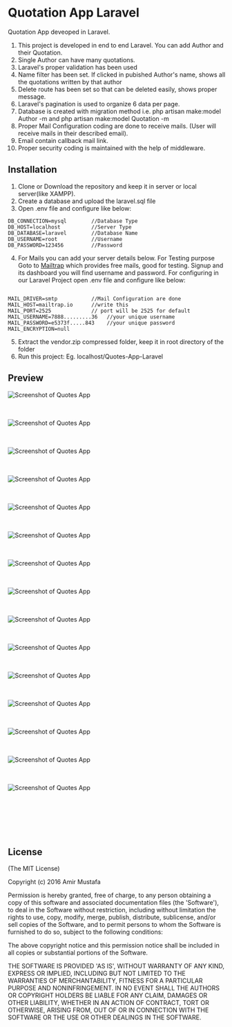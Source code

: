 # Quotation App Laravel

Quotation App deveoped in Laravel. 

1. This project is developed in end to end Laravel. You can add Author and their Quotation.
2. Single Author can have many quotations.
3. Laravel's proper validation has been used
4. Name filter has been set. If clicked in pubished Author's name, shows all the quotations written by that author
5. Delete route has been set so that can be deleted easily, shows proper message.
6. Laravel's pagination is used to organize 6 data per page.
7. Database is created with migration method i.e. php artisan make:model Author -m and php artisan make:model Quotation -m
8. Proper Mail Configuration coding are done to receive mails. (User will receive mails in their described email).
9. Email contain callback mail link.
10. Proper security coding is maintained with the help of middleware.

## Installation
1. Clone or Download the repository and keep it in server or local server(like XAMPP).
2. Create a database and upload the laravel.sql file
3. Open .env file and configure like below:

```
DB_CONNECTION=mysql        //Database Type
DB_HOST=localhost          //Server Type
DB_DATABASE=laravel        //Database Name
DB_USERNAME=root           //Username
DB_PASSWORD=123456         //Password

```

4. For Mails you can add your server details below. 
For Testing purpose Goto to [Mailtrap](https://mailtrap.io/) which provides free mails, good for testing. Signup and its dashboard you will find username and password. 
For configuring in our Laravel Project open .env file and configure like below:

```

MAIL_DRIVER=smtp		   //Mail Configuration are done 
MAIL_HOST=mailtrap.io      //write this
MAIL_PORT=2525			   // port will be 2525 for default
MAIL_USERNAME=7888.........36  	//your unique username
MAIL_PASSWORD=e5373f.....843  	//your unique password
MAIL_ENCRYPTION=null

```
5. Extract the vendor.zip compressed folder, keep it in root directory of the folder
6. Run this project: Eg. localhost/Quotes-App-Laravel

  
## Preview


![Screenshot of Quotes App ](https://cloud.githubusercontent.com/assets/15896579/25339123/463973d6-291f-11e7-80d6-0b4c6fc4270f.png?raw=true "Screenshot of Quotes App")
<br/><br/><br/>

![Screenshot of Quotes App ](https://cloud.githubusercontent.com/assets/15896579/25339126/47e9942c-291f-11e7-94d7-5debcdbb2eb5.png?raw=true "Screenshot of Quotes App")
<br/><br/><br/>

![Screenshot of Quotes App ](https://cloud.githubusercontent.com/assets/15896579/25339134/4a171544-291f-11e7-94b3-6cee74cb63d8.png?raw=true "Screenshot of Quotes App")
<br/><br/><br/>

![Screenshot of Quotes App](https://cloud.githubusercontent.com/assets/15896579/25339139/4d43d680-291f-11e7-834a-211865054c36.png?raw=true "Screenshot of Quotes App")
<br/><br/><br/>

![Screenshot of Quotes App](https://cloud.githubusercontent.com/assets/15896579/25339146/53b969b2-291f-11e7-86c5-62db3f894c38.png?raw=true "Screenshot of Quotes App")
<br/><br/><br/>

![Screenshot of Quotes App](https://cloud.githubusercontent.com/assets/15896579/25339155/5a91b67c-291f-11e7-8a0a-78cd4011d705.png?raw=true "Screenshot of Quotes App")
<br/><br/><br/>

![Screenshot of Quotes App](https://cloud.githubusercontent.com/assets/15896579/25339165/61283790-291f-11e7-815f-af3240b24aa8.png?raw=true "Screenshot of Quotes App")
<br/><br/><br/>

![Screenshot of Quotes App](https://cloud.githubusercontent.com/assets/15896579/25339174/65f40b0a-291f-11e7-8f4c-829e09d071d3.png?raw=true "Screenshot of Quotes App")
<br/><br/><br/>

![Screenshot of Quotes App](https://cloud.githubusercontent.com/assets/15896579/25339183/6b070f16-291f-11e7-95f8-c5fb55f2f28a.png?raw=true "Screenshot of Quotes App")
<br/><br/><br/>

![Screenshot of Quotes App](https://cloud.githubusercontent.com/assets/15896579/25339191/6f7fc95c-291f-11e7-9c78-0f2f92030927.png?raw=true "Screenshot of Quotes App")
<br/><br/><br/>

![Screenshot of Quotes App](https://cloud.githubusercontent.com/assets/15896579/25339201/7514392a-291f-11e7-8277-361ae48c995e.png?raw=true "Screenshot of Quotes App")
<br/><br/><br/>

![Screenshot of Quotes App](https://cloud.githubusercontent.com/assets/15896579/25339208/7af99f1a-291f-11e7-80ab-f1a32a8be88d.png?raw=true "Screenshot of Quotes App")
<br/><br/><br/>

![Screenshot of Quotes App](https://cloud.githubusercontent.com/assets/15896579/25339217/7fd2f0e0-291f-11e7-9c59-83b886c4aa4c.png?raw=true "Screenshot of Quotes App")
<br/><br/><br/>

![Screenshot of Quotes App](https://cloud.githubusercontent.com/assets/15896579/25339226/84b946ea-291f-11e7-9691-2242c841d91b.png?raw=true "Screenshot of Quotes App")
<br/><br/><br/>

![Screenshot of Quotes App](https://cloud.githubusercontent.com/assets/15896579/25339229/88512944-291f-11e7-92e9-1c0cf21f35ff.png?raw=true "Screenshot of Quotes App")
<br/><br/><br/>

<br/><br/><br/>



## License

(The MIT License)

Copyright (c) 2016 Amir Mustafa

Permission is hereby granted, free of charge, to any person obtaining
a copy of this software and associated documentation files (the
'Software'), to deal in the Software without restriction, including
without limitation the rights to use, copy, modify, merge, publish,
distribute, sublicense, and/or sell copies of the Software, and to
permit persons to whom the Software is furnished to do so, subject to
the following conditions:

The above copyright notice and this permission notice shall be
included in all copies or substantial portions of the Software.

THE SOFTWARE IS PROVIDED 'AS IS', WITHOUT WARRANTY OF ANY KIND,
EXPRESS OR IMPLIED, INCLUDING BUT NOT LIMITED TO THE WARRANTIES OF
MERCHANTABILITY, FITNESS FOR A PARTICULAR PURPOSE AND NONINFRINGEMENT.
IN NO EVENT SHALL THE AUTHORS OR COPYRIGHT HOLDERS BE LIABLE FOR ANY
CLAIM, DAMAGES OR OTHER LIABILITY, WHETHER IN AN ACTION OF CONTRACT,
TORT OR OTHERWISE, ARISING FROM, OUT OF OR IN CONNECTION WITH THE
SOFTWARE OR THE USE OR OTHER DEALINGS IN THE SOFTWARE.

